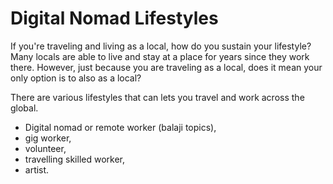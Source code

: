 # Digital Nomad Lifestyles

If you're traveling and living as a local, how do you sustain your lifestyle?
Many locals are able to live and stay at a place for years since they work
there. However, just because you are traveling as a local,
does it mean your only option is to also as a local?

There are various lifestyles that can lets you travel and work across the global.
* Digital nomad or remote worker (balaji topics),
* gig worker,
* volunteer,
* travelling skilled worker,
* artist.

